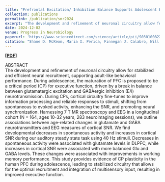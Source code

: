 ```yaml
---
title: "Prefrontal Excitation/ Inhibition Balance Supports Adolescent Enhancements in Circuit Signal to Noise Ratio"
collection: publications
permalink: /publication/snr2024
excerpt: "The development and refinement of neuronal circuitry allow for stabilized and efficient neural recruitment, supporting adult-like behavioral performance. During adolescence, the maturation of PFC is proposed to be a critical period (CP) for executive function, driven by a break in balance between glutamatergic excitation and GABAergic inhibition (E/I) neurotransmission. During CPs, cortical circuitry fine-tunes to improve information processing and reliable responses to stimuli, shifting from spontaneous to evoked activity, enhancing the SNR, and promoting neural synchronization. Our findings reveal age-related shifts in glutamate and GABA balance, which enhance cortical signal-to-noise ratio (SNR) and neural synchronization during cognitive tasks. These changes align with improvements in working memory, highlighting critical period plasticity in the PFC. This work sheds light on how stabilized circuitry supports efficient neural recruitment for adult-like behavior."
date: 2024-12-02
venue: Progress in Neurobiology
paperurl: 'https://www.sciencedirect.com/science/article/pii/S030100822400131X#ab0010'
citation: "Shane D. McKeon, Maria I. Perica, Finnegan J. Calabro, Will Foran, Hoby Hetherington, Chan-Hong Moon, Beatriz Luna. Prefrontal Excitation/ Inhibition Balance Supports Adolescent Enhancements in Circuit Signal to Noise Ratio. Progress in Neurobiology. 2024. https://doi.org/10.1016/j.pneurobio.2024.102695."
---
```

[<b>[PDF]</b>](https://shanemckeon.github.io/files/SNRprogress.pdf)

ABSTRACT  
The development and refinement of neuronal circuitry allow for stabilized and efficient neural recruitment, supporting adult-like behavioral performance. During adolescence, the maturation of PFC is proposed to be a critical period (CP) for executive function, driven by a break in balance between glutamatergic excitation and GABAergic inhibition (E/I) neurotransmission. During CPs, cortical circuitry fine-tunes to improve information processing and reliable responses to stimuli, shifting from spontaneous to evoked activity, enhancing the SNR, and promoting neural synchronization. Harnessing 7 T MR spectroscopy and EEG in a longitudinal cohort (N = 164, ages 10-32 years, 283 neuroimaging sessions), we outline associations between age-related changes in glutamate and GABA neurotransmitters and EEG measures of cortical SNR. We find developmental decreases in spontaneous activity and increases in cortical SNR during our auditory steady state task using 40 Hz stimuli. Decreases in spontaneous activity were associated with glutamate levels in DLPFC, while increases in cortical SNR were associated with more balanced Glu and GABA levels. These changes were associated with improvements in working memory performance. This study provides evidence of CP plasticity in the human PFC during adolescence, leading to stabilized circuitry that allows for the optimal recruitment and integration of multisensory input, resulting in improved executive function.

